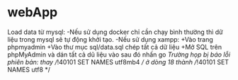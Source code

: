 # webApp
Load data từ mysql:
 -Nếu sử dụng docker chỉ cần chạy bình thường thì dữ liệu trong mysql sẽ tự động khởi tạo.
 -Nếu sử dụng xampp:
  +Vào trang phpmyadmin
  +Vào thư mục sql/data.sql chép tất cả dữ liệu
  +Mở SQL trên phpMyAdmin và dán tất cả dũ liệu vào sau đó nhấn go
  *Trường họp bị báo lỗi phiên bản: thay /*!40101 SET NAMES utf8mb4 */ ở dòng 18 thành /*!40101 SET NAMES utf8 */
  
